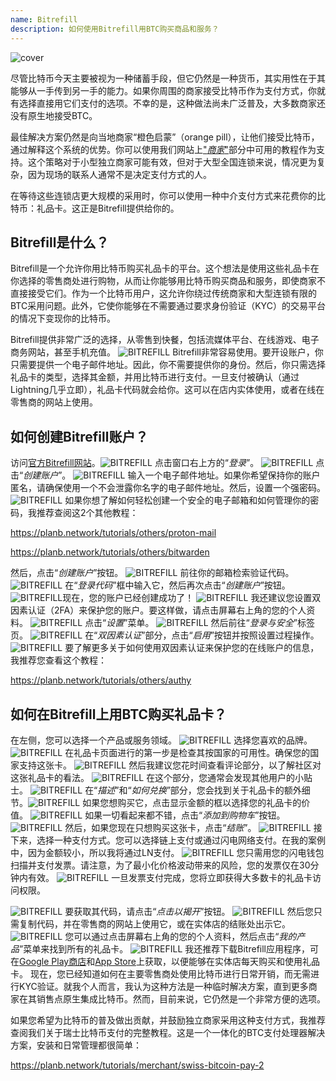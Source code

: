 ```yaml
---
name: Bitrefill
description: 如何使用Bitrefill用BTC购买商品和服务？
---
```

![cover](assets/cover.webp)

尽管比特币今天主要被视为一种储蓄手段，但它仍然是一种货币，其实用性在于其能够从一手传到另一手的能力。如果你周围的商家接受比特币作为支付方式，你就有选择直接用它们支付的选项。不幸的是，这种做法尚未广泛普及，大多数商家还没有原生地接受BTC。

最佳解决方案仍然是向当地商家“橙色启蒙”（orange pill），让他们接受比特币，通过解释这个系统的优势。你可以使用我们网站上["*商家*"](https://planb.network/tutorials/merchant)部分中可用的教程作为支持。这个策略对于小型独立商家可能有效，但对于大型全国连锁来说，情况更为复杂，因为现场的联系人通常不是决定支付方式的人。

在等待这些连锁店更大规模的采用时，你可以使用一种中介支付方式来花费你的比特币：礼品卡。这正是Bitrefill提供给你的。

## Bitrefill是什么？

Bitrefill是一个允许你用比特币购买礼品卡的平台。这个想法是使用这些礼品卡在你选择的零售商处进行购物，从而让你能够用比特币购买商品和服务，即使商家不直接接受它们。作为一个比特币用户，这允许你绕过传统商家和大型连锁有限的BTC采用问题。此外，它使你能够在不需要通过要求身份验证（KYC）的交易平台的情况下变现你的比特币。

Bitrefill提供非常广泛的选择，从零售到快餐，包括流媒体平台、在线游戏、电子商务网站，甚至手机充值。
![BITREFILL](assets/notext/01.webp)
Bitrefill非常容易使用。要开设账户，你只需要提供一个电子邮件地址。因此，你不需要提供你的身份。然后，你只需选择礼品卡的类型，选择其金额，并用比特币进行支付。一旦支付被确认（通过Lightning几乎立即），礼品卡代码就会给你。这可以在店内实体使用，或者在线在零售商的网站上使用。

## 如何创建Bitrefill账户？
访问[官方Bitrefill网站](https://www.bitrefill.com)。![BITREFILL](assets/notext/02.webp)
点击窗口右上方的“*登录*”。
![BITREFILL](assets/notext/03.webp)
点击“*创建账户*”。
![BITREFILL](assets/notext/04.webp)
输入一个电子邮件地址。如果你希望保持你的账户匿名，请确保使用一个不会泄露你名字的电子邮件地址。然后，设置一个强密码。
![BITREFILL](assets/notext/05.webp)
如果你想了解如何轻松创建一个安全的电子邮箱和如何管理你的密码，我推荐查阅这2个其他教程：

https://planb.network/tutorials/others/proton-mail

https://planb.network/tutorials/others/bitwarden

然后，点击“*创建账户*”按钮。
![BITREFILL](assets/notext/06.webp)
前往你的邮箱检索验证代码。
![BITREFILL](assets/notext/07.webp)
在“*登录代码*”框中输入它，然后再次点击“*创建账户*”按钮。
![BITREFILL](assets/notext/08.webp)现在，您的账户已经创建成功了！
![BITREFILL](assets/notext/09.webp)
我还建议您设置双因素认证（2FA）来保护您的账户。要这样做，请点击屏幕右上角的您的个人资料。
![BITREFILL](assets/notext/10.webp)
点击“*设置*”菜单。
![BITREFILL](assets/notext/11.webp)
然后前往“*登录与安全*”标签页。
![BITREFILL](assets/notext/12.webp)
在“*双因素认证*”部分，点击“*启用*”按钮并按照设置过程操作。
![BITREFILL](assets/notext/13.webp)
要了解更多关于如何使用双因素认证来保护您的在线账户的信息，我推荐您查看这个教程：

https://planb.network/tutorials/others/authy

## 如何在Bitrefill上用BTC购买礼品卡？

在左侧，您可以选择一个产品或服务领域。
![BITREFILL](assets/notext/14.webp)
选择您喜欢的品牌。
![BITREFILL](assets/notext/15.webp)
在礼品卡页面进行的第一步是检查其按国家的可用性。确保您的国家支持这张卡。
![BITREFILL](assets/notext/16.webp)
然后我建议您花时间查看评论部分，以了解社区对这张礼品卡的看法。
![BITREFILL](assets/notext/17.webp)
在这个部分，您通常会发现其他用户的小贴士。
![BITREFILL](assets/notext/18.webp)
在“*描述*”和“*如何兑换*”部分，您会找到关于礼品卡的额外细节。![BITREFILL](assets/notext/19.webp)
如果您想购买它，点击显示金额的框以选择您的礼品卡的价值。
![BITREFILL](assets/notext/20.webp)
如果一切看起来都不错，点击“*添加到购物车*”按钮。
![BITREFILL](assets/notext/21.webp)
然后，如果您现在只想购买这张卡，点击“*结账*”。
![BITREFILL](assets/notext/22.webp)
接下来，选择一种支付方式。您可以选择链上支付或通过闪电网络支付。在我的案例中，因为金额较小，所以我将通过LN支付。
![BITREFILL](assets/notext/23.webp)
您只需用您的闪电钱包扫描并支付发票。请注意，为了最小化价格波动带来的风险，您的发票仅在30分钟内有效。
![BITREFILL](assets/notext/24.webp)
一旦发票支付完成，您将立即获得大多数卡的礼品卡访问权限。

![BITREFILL](assets/notext/25.webp)
要获取其代码，请点击“*点击以揭开*”按钮。
![BITREFILL](assets/notext/26.webp)
然后您只需复制代码，并在零售商的网站上使用它，或在实体店的结账处出示它。
![BITREFILL](assets/notext/27.webp)
您可以通过点击屏幕右上角的您的个人资料，然后点击“*我的产品*”菜单来找到所有的礼品卡。
![BITREFILL](assets/notext/28.webp)
我还推荐下载Bitrefill应用程序，可在[Google Play商店](https://play.google.com/store/apps/details?id=com.bitrefill.app)和[App Store](https://apps.apple.com/in/app/bitrefill/id1378102623)上获取，以便能够在实体店每天购买和使用礼品卡。
现在，您已经知道如何在主要零售商处使用比特币进行日常开销，而无需进行KYC验证。就我个人而言，我认为这种方法是一种临时解决方案，直到更多商家在其销售点原生集成比特币。然而，目前来说，它仍然是一个非常方便的选项。

如果您希望为比特币的普及做出贡献，并鼓励独立商家采用这种支付方式，我推荐查阅我们关于瑞士比特币支付的完整教程。这是一个一体化的BTC支付处理器解决方案，安装和日常管理都很简单：

https://planb.network/tutorials/merchant/swiss-bitcoin-pay-2